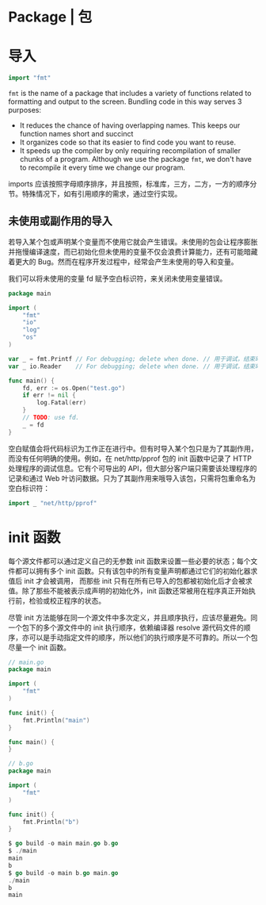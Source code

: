 # Package | 包

# 导入

```go
import "fmt"
```

`fmt` is the name of a package that includes a variety of functions related to formatting and output to the screen. Bundling code in this way serves 3 purposes:

- It reduces the chance of having overlapping names. This keeps our function names short and succinct
- It organizes code so that its easier to find code you want to reuse.
- It speeds up the compiler by only requiring recompilation of smaller chunks of a program. Although we use the package `fmt`, we don't have to recompile it every time we change our program.

imports 应该按照字母顺序排序，并且按照，标准库，三方，二方，一方的顺序分节。特殊情况下，如有引用顺序的需求，通过空行实现。

## 未使用或副作用的导入

若导入某个包或声明某个变量而不使用它就会产生错误。未使用的包会让程序膨胀并拖慢编译速度，而已初始化但未使用的变量不仅会浪费计算能力，还有可能暗藏着更大的 Bug。然而在程序开发过程中，经常会产生未使用的导入和变量。

我们可以将未使用的变量 fd 赋予空白标识符，来关闭未使用变量错误。

```go
package main

import (
    "fmt"
    "io"
    "log"
    "os"
)

var _ = fmt.Printf // For debugging; delete when done. // 用于调试，结束时删除。
var _ io.Reader    // For debugging; delete when done. // 用于调试，结束时删除。

func main() {
    fd, err := os.Open("test.go")
    if err != nil {
        log.Fatal(err)
    }
    // TODO: use fd.
    _ = fd
}
```

空白赋值会将代码标识为工作正在进行中。但有时导入某个包只是为了其副作用，而没有任何明确的使用。例如，在 net/http/pprof 包的 init 函数中记录了 HTTP 处理程序的调试信息。它有个可导出的 API，但大部分客户端只需要该处理程序的记录和通过 Web 叶访问数据。只为了其副作用来哦导入该包，只需将包重命名为空白标识符：

```go
import _ "net/http/pprof"
```

# init 函数

每个源文件都可以通过定义自己的无参数 init 函数来设置一些必要的状态；每个文件都可以拥有多个 init 函数。只有该包中的所有变量声明都通过它们的初始化器求值后 init 才会被调用， 而那些 init 只有在所有已导入的包都被初始化后才会被求值。除了那些不能被表示成声明的初始化外，init 函数还常被用在程序真正开始执行前，检验或校正程序的状态。

尽管 init 方法能够在同一个源文件中多次定义，并且顺序执行，应该尽量避免。同一个包下的多个源文件中的 init 执行顺序，依赖编译器 resolve 源代码文件的顺序，亦可以是手动指定文件的顺序，所以他们的执行顺序是不可靠的。所以一个包尽量一个 init 函数。

```go
// main.go
package main

import (
	"fmt"
)

func init() {
	fmt.Println("main")
}

func main() {
}

```

```go
// b.go
package main

import (
	"fmt"
)

func init() {
	fmt.Println("b")
}

```

```go
$ go build -o main main.go b.go
$ ./main
main
b
$ go build -o main b.go main.go
./main
b
main
```
